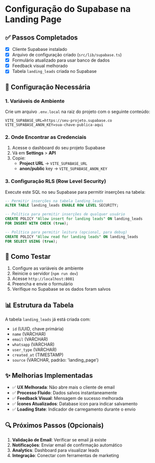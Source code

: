 # Configuração do Supabase na Landing Page

## ✅ Passos Completados
- [x] Cliente Supabase instalado
- [x] Arquivo de configuração criado (`src/lib/supabase.ts`)
- [x] Formulário atualizado para usar banco de dados
- [x] Feedback visual melhorado
- [x] Tabela `landing_leads` criada no Supabase

## 🔧 Configuração Necessária

### 1. Variáveis de Ambiente
Crie um arquivo `.env.local` na raiz do projeto com o seguinte conteúdo:

```env
VITE_SUPABASE_URL=https://seu-projeto.supabase.co
VITE_SUPABASE_ANON_KEY=sua-chave-publica-aqui
```

### 2. Onde Encontrar as Credenciais
1. Acesse o dashboard do seu projeto Supabase
2. Vá em **Settings** > **API**
3. Copie:
   - **Project URL** → `VITE_SUPABASE_URL`
   - **anon/public** key → `VITE_SUPABASE_ANON_KEY`

### 3. Configuração RLS (Row Level Security)
Execute este SQL no seu Supabase para permitir inserções na tabela:

```sql
-- Permitir inserções na tabela landing_leads
ALTER TABLE landing_leads ENABLE ROW LEVEL SECURITY;

-- Política para permitir inserções de qualquer usuário
CREATE POLICY "Allow insert for landing leads" ON landing_leads
FOR INSERT WITH CHECK (true);

-- Política para permitir leitura (opcional, para debug)
CREATE POLICY "Allow read for landing leads" ON landing_leads
FOR SELECT USING (true);
```

## 🚀 Como Testar

1. Configure as variáveis de ambiente
2. Reinicie o servidor (`npm run dev`)
3. Acesse `http://localhost:8081`
4. Preencha e envie o formulário
5. Verifique no Supabase se os dados foram salvos

## 📊 Estrutura da Tabela

A tabela `landing_leads` já está criada com:
- `id` (UUID, chave primária)
- `name` (VARCHAR)
- `email` (VARCHAR)
- `whatsapp` (VARCHAR)
- `user_type` (VARCHAR)
- `created_at` (TIMESTAMP)
- `source` (VARCHAR, padrão: 'landing_page')

## ✨ Melhorias Implementadas

- ✅ **UX Melhorada**: Não abre mais o cliente de email
- ✅ **Processo Fluido**: Dados salvos instantaneamente
- ✅ **Feedback Visual**: Mensagem de sucesso melhorada
- ✅ **Ícones Atualizados**: Database icon para indicar salvamento
- ✅ **Loading State**: Indicador de carregamento durante o envio

## 🔍 Próximos Passos (Opcionais)

1. **Validação de Email**: Verificar se email já existe
2. **Notificações**: Enviar email de confirmação automático
3. **Analytics**: Dashboard para visualizar leads
4. **Integração**: Conectar com ferramentas de marketing